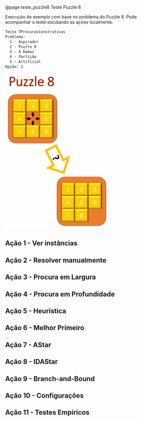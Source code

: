 @page teste_puzzle8 Teste Puzzle 8

Execução de exemplo com base no problema do Puzzle 8. Pode acompanhar o teste excutando as ações localmente.

```entrada
Teste TProcurasConstrutivas
Problema:
  1 - Aspirador
  2 - Puzzle 8
  3 - 8 Damas
  4 - Partição
  5 - Artificial
Opção: 2
```

![Puzzle 8 - movimentar uma das peças para o espaço vazio](docs/images/puzzle8.png)



## Ação 1 - Ver instâncias

## Ação 2 - Resolver manualmente

## Ação 3 - Procura em Largura

## Ação 4 - Procura em Profundidade

## Ação 5 - Heurística

## Ação 6 - Melhor Primeiro

## Ação 7 - AStar

## Ação 8 - IDAStar

## Ação 9 - Branch-and-Bound

## Ação 10 - Configurações

## Ação 11 - Testes Empíricos


